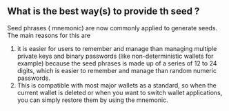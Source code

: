 ## What is the best way(s) to provide th seed ?

Seed phrases ( mnemonic) are now commonly applied to generate seeds. The main reasons for this are

1. it is easier for users to remember and manage than managing multiple private keys and binary passwords (like non-deterministic wallets for example)
   because the seed phrases is made up of a series of 12 to 24 digits, which is easier to remember and manage than random numeric passwords.
2. This is compatible with most major wallets as a standard, so when the current wallet is deleted or when you want to switch wallet applications, 
you can simply restore them by using the mnemonic.
